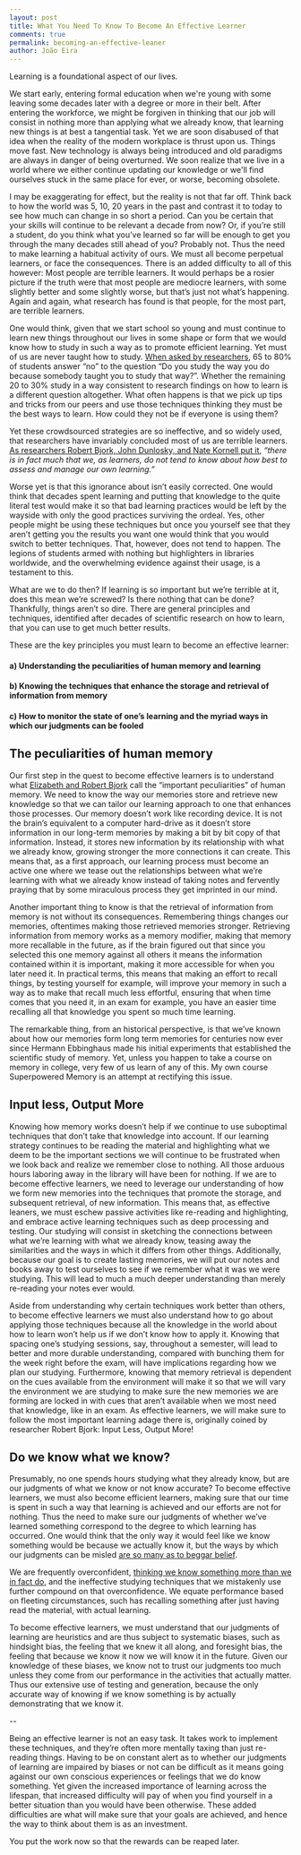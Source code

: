 ```yaml
---
layout: post
title: What You Need To Know To Become An Effective Learner
comments: true
permalink: becoming-an-effective-leaner
author: João Eira
---
```


Learning is a foundational aspect of our lives.

We start early, entering formal education when we're young with some leaving some decades later with a degree or more in their belt. After entering the workforce, we might be forgiven in thinking that our job will consist in nothing more than applying what we already know, that learning new things is at best a tangential task. Yet we are soon disabused of that idea when the reality of the modern workplace is thrust upon us. Things move fast. New technology is always being introduced and old paradigms are always in danger of being overturned. We soon realize that we live in a world where we either continue updating our knowledge or we'll find ourselves stuck in the same place for ever, or worse, becoming obsolete.

I may be exaggerating for effect, but the reality is not that far off. Think back to how the world was 5, 10, 20 years in the past and contrast it to today to see how much can change in so short a period. Can you be certain that your skills will continue to be relevant a decade from now? Or, if you’re still a student, do you think what you’ve learned so far will be enough to get you through the many decades still ahead of you? Probably not. Thus the need to make learning a habitual activity of ours. We must all become perpetual learners, or face the consequences.
There is an added difficulty to all of this however: Most people are terrible learners. It would perhaps be a rosier picture if the truth were that most people are mediocre learners, with some slightly better and some slightly worse, but that’s just not what’s happening. Again and again, what research has found is that people, for the most part, are terrible learners.

One would think, given that we start school so young and must continue to learn new things throughout our lives in some shape or form that we would know how to study in such a way as to promote efficient learning. Yet must of us are never taught how to study. [When asked by researchers](https://link.springer.com/article/10.3758/s13423-011-0181-y), 65 to 80% of students answer “no” to the question “Do you study the way you do because somebody taught you to study that way?”. Whether the remaining 20 to 30% study in a way consistent to research findings on how to learn is a different question altogether. What often happens is that we pick up tips and tricks from our peers and use those techniques thinking they must be the best ways to learn. How could they not be if everyone is using them?

Yet these crowdsourced strategies are so ineffective, and so widely used, that researchers have invariably concluded most of us are terrible learners. [As researchers Robert Bjork, John Dunlosky, and Nate Kornell put it](http://www.annualreviews.org/doi/abs/10.1146/annurev-psych-113011-143823), *“there is in fact much that we, as learners, do not tend to know about how best to assess and manage our own learning.”*

Worse yet is that this ignorance about isn’t easily corrected. One would think that decades spent learning and putting that knowledge to the quite literal test would make it so that bad learning practices would be left by the wayside with only the good practices surviving the ordeal. Yes, other people might be using these techniques but once you yourself see that they aren’t getting you the results you want one would think that you would switch to better techniques. That, however, does not tend to happen. The legions of students armed with nothing but highlighters in libraries worldwide, and the overwhelming evidence against their usage, is a testament to this.

What are we to do then? If learning is so important but we’re terrible at it, does this mean we’re screwed? Is there nothing that can be done? Thankfully, things aren’t so dire. There are general principles and techniques, identified after decades of scientific research on how to learn, that you can use to get much better results.

These are the key principles you must learn to become an effective learner:

#### a) Understanding the peculiarities of human memory and learning
#### b) Knowing the techniques that enhance the storage and retrieval of information from memory
#### c) How to monitor the state of one’s learning and the myriad ways in which our judgments can be fooled

## The peculiarities of human memory

Our first step in the quest to become effective learners is to understand what [Elizabeth and Robert Bjork](https://bjorklab.psych.ucla.edu/wp-content/uploads/sites/13/2016/07/RBjork_EBjork_1992.pdf) call the “important peculiarities” of human memory. We need to know the way our memories store and retrieve new knowledge so that we can tailor our learning approach to one that enhances those processes.
Our memory doesn’t work like recording device. It is not the brain’s equivalent to a computer hard-drive as it doesn’t store information in our long-term memories by making a bit by bit copy of that information. Instead, it stores new information by its relationship with what we already know, growing stronger the more connections it can create. This means that, as a first approach, our learning process must become an active one where we tease out the relationships between what we’re learning with what we already know instead of taking notes and fervently praying that by some miraculous process they get imprinted in our mind.

Another important thing to know is that the retrieval of information from memory is not without its consequences. Remembering things changes our memories, oftentimes making those retrieved memories stronger. Retrieving information from memory works as a memory modifier, making that memory more recallable in the future, as if the brain figured out that since you selected this one memory against all others it means the information contained within it is important, making it more accessible for when you later need it. In practical terms, this means that making an effort to recall things, by testing yourself for example, will improve your memory in such a way as to make that recall much less effortful, ensuring that when time comes that you need it, in an exam for example, you have an easier time recalling all that knowledge you spent so much time learning.

The remarkable thing, from an historical perspective, is that we’ve known about how our memories form long term memories for centuries now ever since Hermann Ebbinghaus made his initial experiments that established the scientific study of memory. Yet, unless you happen to take a course on memory in college, very few of us learn of any of this. My own course Superpowered Memory is an attempt at rectifying this issue.

## Input less, Output More

Knowing how memory works doesn’t help if we continue to use suboptimal techniques that don’t take that knowledge into account. If our learning strategy continues to be reading the material and highlighting what we deem to be the important sections we will continue to be frustrated when we look back and realize we remember close to nothing. All those arduous hours laboring away in the library will have been for nothing. If we are to become effective learners, we need to leverage our understanding of how we form new memories into the techniques that promote the storage, and subsequent retrieval, of new information.
This means that, as effective leaners, we must eschew passive activities like re-reading and highlighting, and embrace active learning techniques such as deep processing and testing. Our studying will consist in sketching the connections between what we’re learning with what we already know, teasing away the similarities and the ways in which it differs from other things. Additionally, because our goal is to create lasting memories, we will put our notes and books away to test ourselves to see if we remember what it was we were studying. This will lead to much a much deeper understanding than merely re-reading your notes ever would.

Aside from understanding why certain techniques work better than others, to become effective learners we must also understand how to go about applying those techniques because all the knowledge in the world about how to learn won’t help us if we don’t know how to apply it. Knowing that spacing one’s studying sessions, say, throughout a semester, will lead to better and more durable understanding, compared with bunching them for the week right before the exam, will have implications regarding how we plan our studying. Furthermore, knowing that memory retrieval is dependent on the cues available from the environment will make it so that we will vary the environment we are studying to make sure the new memories we are forming are locked in with cues that aren’t available when we most need that knowledge, like in an exam.
As effective learners, we will make sure to follow the most important learning adage there is, originally coined by researcher Robert Bjork: Input Less, Output More!


## Do we know what we know?

Presumably, no one spends hours studying what they already know, but are our judgments of what we know or not know accurate? To become effective learners, we must also become efficient learners, making sure that our time is spent in such a way that learning is achieved and our efforts are not for nothing. Thus the need to make sure our judgments of whether we’ve learned something correspond to the degree to which learning has occurred. One would think that the only way it would feel like we know something would be because we actually know it, but the ways by which our judgments can be misled [are so many as to beggar belief](https://en.wikipedia.org/wiki/List_of_cognitive_biases).

We are frequently overconfident, [thinking we know something more than we in fact do](http://superpoweredmemory.com/make-things-hard), and the ineffective studying techniques that we mistakenly use further compound on that overconfidence. We equate performance based on fleeting circumstances, such has recalling something after just having read the material, with actual learning.

To become effective learners, we must understand that our judgments of learning are heuristics and are thus subject to systematic biases, such as hindsight bias, the feeling that we knew it all along, and foresight bias, the feeling that because we know it now we will know it in the future. Given our knowledge of these biases, we know not to trust our judgments too much unless they come from our performance in the activities that actually matter. Thus our extensive use of testing and generation, because the only accurate way of knowing if we know something is by actually demonstrating that we know it.

--

Being an effective learner is not an easy task. It takes work to implement these techniques, and they’re often more mentally taxing than just re-reading things. Having to be on constant alert as to whether our judgments of learning are impaired by biases or not can be difficult as it means going against our own conscious experiences or feelings that we do know something. Yet given the increased importance of learning across the lifespan, that increased difficulty will pay of when you find yourself in a better situation than you would have been otherwise. These added difficulties are what will make sure that your goals are achieved, and hence the way to think about them is as an investment.

You put the work now so that the rewards can be reaped later.
